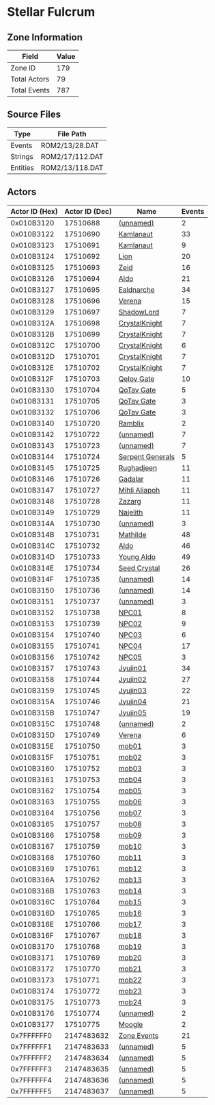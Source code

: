 # Stellar Fulcrum

## Zone Information

| Field        |   Value |
|--------------|---------|
| Zone ID      |     179 |
| Total Actors |      79 |
| Total Events |     787 |

## Source Files

| Type     | File Path       |
|----------|-----------------|
| Events   | ROM2/13/28.DAT  |
| Strings  | ROM2/17/112.DAT |
| Entities | ROM2/13/118.DAT |

## Actors

| Actor ID (Hex)   |   Actor ID (Dec) | Name                                                       |   Events |
|------------------|------------------|------------------------------------------------------------|----------|
| 0x010B3120       |         17510688 | [(unnamed)](./17510688.md)                                 |        2 |
| 0x010B3122       |         17510690 | [Kamlanaut](./17510690%20-%20Kamlanaut.md)                 |       33 |
| 0x010B3123       |         17510691 | [Kamlanaut](./17510691%20-%20Kamlanaut.md)                 |        9 |
| 0x010B3124       |         17510692 | [Lion](./17510692%20-%20Lion.md)                           |       20 |
| 0x010B3125       |         17510693 | [Zeid](./17510693%20-%20Zeid.md)                           |       16 |
| 0x010B3126       |         17510694 | [Aldo](./17510694%20-%20Aldo.md)                           |       21 |
| 0x010B3127       |         17510695 | [Ealdnarche](./17510695%20-%20Ealdnarche.md)               |       34 |
| 0x010B3128       |         17510696 | [Verena](./17510696%20-%20Verena.md)                       |       15 |
| 0x010B3129       |         17510697 | [ShadowLord](./17510697%20-%20ShadowLord.md)               |        7 |
| 0x010B312A       |         17510698 | [CrystalKnight](./17510698%20-%20CrystalKnight.md)         |        7 |
| 0x010B312B       |         17510699 | [CrystalKnight](./17510699%20-%20CrystalKnight.md)         |        7 |
| 0x010B312C       |         17510700 | [CrystalKnight](./17510700%20-%20CrystalKnight.md)         |        6 |
| 0x010B312D       |         17510701 | [CrystalKnight](./17510701%20-%20CrystalKnight.md)         |        7 |
| 0x010B312E       |         17510702 | [CrystalKnight](./17510702%20-%20CrystalKnight.md)         |        7 |
| 0x010B312F       |         17510703 | [QeIov Gate](./17510703%20-%20QeIov%20Gate.md)             |       10 |
| 0x010B3130       |         17510704 | [QoTav Gate](./17510704%20-%20QoTav%20Gate.md)             |        5 |
| 0x010B3131       |         17510705 | [QoTav Gate](./17510705%20-%20QoTav%20Gate.md)             |        3 |
| 0x010B3132       |         17510706 | [QoTav Gate](./17510706%20-%20QoTav%20Gate.md)             |        3 |
| 0x010B3140       |         17510720 | [Ramblix](./17510720%20-%20Ramblix.md)                     |        2 |
| 0x010B3142       |         17510722 | [(unnamed)](./17510722.md)                                 |        7 |
| 0x010B3143       |         17510723 | [(unnamed)](./17510723.md)                                 |        7 |
| 0x010B3144       |         17510724 | [Serpent Generals](./17510724%20-%20Serpent%20Generals.md) |        5 |
| 0x010B3145       |         17510725 | [Rughadjeen](./17510725%20-%20Rughadjeen.md)               |       11 |
| 0x010B3146       |         17510726 | [Gadalar](./17510726%20-%20Gadalar.md)                     |       11 |
| 0x010B3147       |         17510727 | [Mihli Aliapoh](./17510727%20-%20Mihli%20Aliapoh.md)       |       11 |
| 0x010B3148       |         17510728 | [Zazarg](./17510728%20-%20Zazarg.md)                       |       11 |
| 0x010B3149       |         17510729 | [Najelith](./17510729%20-%20Najelith.md)                   |       11 |
| 0x010B314A       |         17510730 | [(unnamed)](./17510730.md)                                 |        3 |
| 0x010B314B       |         17510731 | [Mathilde](./17510731%20-%20Mathilde.md)                   |       48 |
| 0x010B314C       |         17510732 | [Aldo](./17510732%20-%20Aldo.md)                           |       46 |
| 0x010B314D       |         17510733 | [Young Aldo](./17510733%20-%20Young%20Aldo.md)             |       49 |
| 0x010B314E       |         17510734 | [Seed Crystal](./17510734%20-%20Seed%20Crystal.md)         |       26 |
| 0x010B314F       |         17510735 | [(unnamed)](./17510735.md)                                 |       14 |
| 0x010B3150       |         17510736 | [(unnamed)](./17510736.md)                                 |       14 |
| 0x010B3151       |         17510737 | [(unnamed)](./17510737.md)                                 |        3 |
| 0x010B3152       |         17510738 | [NPC01](./17510738%20-%20NPC01.md)                         |        8 |
| 0x010B3153       |         17510739 | [NPC02](./17510739%20-%20NPC02.md)                         |        9 |
| 0x010B3154       |         17510740 | [NPC03](./17510740%20-%20NPC03.md)                         |        6 |
| 0x010B3155       |         17510741 | [NPC04](./17510741%20-%20NPC04.md)                         |       17 |
| 0x010B3156       |         17510742 | [NPC05](./17510742%20-%20NPC05.md)                         |        3 |
| 0x010B3157       |         17510743 | [Jyujin01](./17510743%20-%20Jyujin01.md)                   |       34 |
| 0x010B3158       |         17510744 | [Jyujin02](./17510744%20-%20Jyujin02.md)                   |       27 |
| 0x010B3159       |         17510745 | [Jyujin03](./17510745%20-%20Jyujin03.md)                   |       22 |
| 0x010B315A       |         17510746 | [Jyujin04](./17510746%20-%20Jyujin04.md)                   |       21 |
| 0x010B315B       |         17510747 | [Jyujin05](./17510747%20-%20Jyujin05.md)                   |       19 |
| 0x010B315C       |         17510748 | [(unnamed)](./17510748.md)                                 |        2 |
| 0x010B315D       |         17510749 | [Verena](./17510749%20-%20Verena.md)                       |        6 |
| 0x010B315E       |         17510750 | [mob01](./17510750%20-%20mob01.md)                         |        3 |
| 0x010B315F       |         17510751 | [mob02](./17510751%20-%20mob02.md)                         |        3 |
| 0x010B3160       |         17510752 | [mob03](./17510752%20-%20mob03.md)                         |        3 |
| 0x010B3161       |         17510753 | [mob04](./17510753%20-%20mob04.md)                         |        3 |
| 0x010B3162       |         17510754 | [mob05](./17510754%20-%20mob05.md)                         |        3 |
| 0x010B3163       |         17510755 | [mob06](./17510755%20-%20mob06.md)                         |        3 |
| 0x010B3164       |         17510756 | [mob07](./17510756%20-%20mob07.md)                         |        3 |
| 0x010B3165       |         17510757 | [mob08](./17510757%20-%20mob08.md)                         |        3 |
| 0x010B3166       |         17510758 | [mob09](./17510758%20-%20mob09.md)                         |        3 |
| 0x010B3167       |         17510759 | [mob10](./17510759%20-%20mob10.md)                         |        3 |
| 0x010B3168       |         17510760 | [mob11](./17510760%20-%20mob11.md)                         |        3 |
| 0x010B3169       |         17510761 | [mob12](./17510761%20-%20mob12.md)                         |        3 |
| 0x010B316A       |         17510762 | [mob13](./17510762%20-%20mob13.md)                         |        3 |
| 0x010B316B       |         17510763 | [mob14](./17510763%20-%20mob14.md)                         |        3 |
| 0x010B316C       |         17510764 | [mob15](./17510764%20-%20mob15.md)                         |        3 |
| 0x010B316D       |         17510765 | [mob16](./17510765%20-%20mob16.md)                         |        3 |
| 0x010B316E       |         17510766 | [mob17](./17510766%20-%20mob17.md)                         |        3 |
| 0x010B316F       |         17510767 | [mob18](./17510767%20-%20mob18.md)                         |        3 |
| 0x010B3170       |         17510768 | [mob19](./17510768%20-%20mob19.md)                         |        3 |
| 0x010B3171       |         17510769 | [mob20](./17510769%20-%20mob20.md)                         |        3 |
| 0x010B3172       |         17510770 | [mob21](./17510770%20-%20mob21.md)                         |        3 |
| 0x010B3173       |         17510771 | [mob22](./17510771%20-%20mob22.md)                         |        3 |
| 0x010B3174       |         17510772 | [mob23](./17510772%20-%20mob23.md)                         |        3 |
| 0x010B3175       |         17510773 | [mob24](./17510773%20-%20mob24.md)                         |        3 |
| 0x010B3176       |         17510774 | [(unnamed)](./17510774.md)                                 |        2 |
| 0x010B3177       |         17510775 | [Moogle](./17510775%20-%20Moogle.md)                       |        2 |
| 0x7FFFFFF0       |       2147483632 | [Zone Events](./Zone%20Events.md)                          |       21 |
| 0x7FFFFFF1       |       2147483633 | [(unnamed)](./2147483633.md)                               |        5 |
| 0x7FFFFFF2       |       2147483634 | [(unnamed)](./2147483634.md)                               |        5 |
| 0x7FFFFFF3       |       2147483635 | [(unnamed)](./2147483635.md)                               |        5 |
| 0x7FFFFFF4       |       2147483636 | [(unnamed)](./2147483636.md)                               |        5 |
| 0x7FFFFFF5       |       2147483637 | [(unnamed)](./2147483637.md)                               |        5 |
